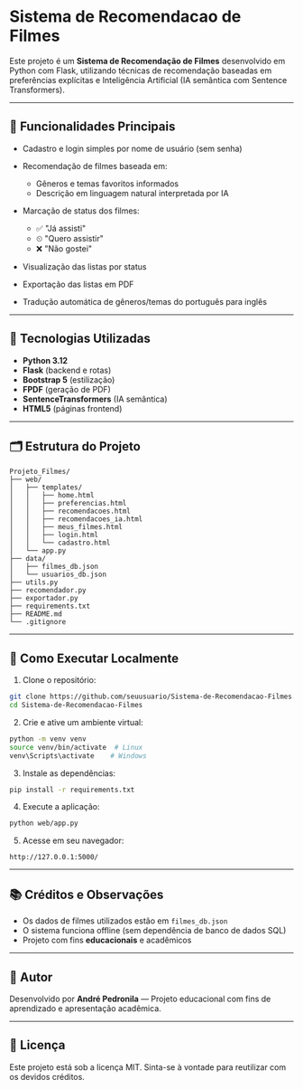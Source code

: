 # Sistema de Recomendacao de Filmes

Este projeto é um **Sistema de Recomendação de Filmes** desenvolvido em Python com Flask, utilizando técnicas de recomendação baseadas em preferências explícitas e Inteligência Artificial (IA semântica com Sentence Transformers).

---

## 🎯 Funcionalidades Principais

* Cadastro e login simples por nome de usuário (sem senha)
* Recomendação de filmes baseada em:

  * Gêneros e temas favoritos informados
  * Descrição em linguagem natural interpretada por IA
* Marcação de status dos filmes:

  * ✅ "Já assisti"
  * ⏲ "Quero assistir"
  * ❌ "Não gostei"
* Visualização das listas por status
* Exportação das listas em PDF
* Tradução automática de gêneros/temas do português para inglês

---

## 🧪 Tecnologias Utilizadas

* **Python 3.12**
* **Flask** (backend e rotas)
* **Bootstrap 5** (estilização)
* **FPDF** (geração de PDF)
* **SentenceTransformers** (IA semântica)
* **HTML5** (páginas frontend)

---

## 🗂️ Estrutura do Projeto

```
Projeto_Filmes/
├── web/
│   ├── templates/
│   │   ├── home.html
│   │   ├── preferencias.html
│   │   ├── recomendacoes.html
│   │   ├── recomendacoes_ia.html
│   │   ├── meus_filmes.html
│   │   ├── login.html
│   │   └── cadastro.html
│   └── app.py
├── data/
│   ├── filmes_db.json
│   └── usuarios_db.json
├── utils.py
├── recomendador.py
├── exportador.py
├── requirements.txt
├── README.md
└── .gitignore
```

---

## 🚀 Como Executar Localmente

1. Clone o repositório:

```bash
git clone https://github.com/seuusuario/Sistema-de-Recomendacao-Filmes.git
cd Sistema-de-Recomendacao-Filmes
```

2. Crie e ative um ambiente virtual:

```bash
python -m venv venv
source venv/bin/activate  # Linux
venv\Scripts\activate    # Windows
```

3. Instale as dependências:

```bash
pip install -r requirements.txt
```

4. Execute a aplicação:

```bash
python web/app.py
```

5. Acesse em seu navegador:

```
http://127.0.0.1:5000/
```

---

## 📚 Créditos e Observações

* Os dados de filmes utilizados estão em `filmes_db.json`
* O sistema funciona offline (sem dependência de banco de dados SQL)
* Projeto com fins **educacionais** e acadêmicos

---

## 👤 Autor

Desenvolvido por **André Pedronila** — Projeto educacional com fins de aprendizado e apresentação acadêmica.

---

## 📄 Licença

Este projeto está sob a licença MIT. Sinta-se à vontade para reutilizar com os devidos créditos.
